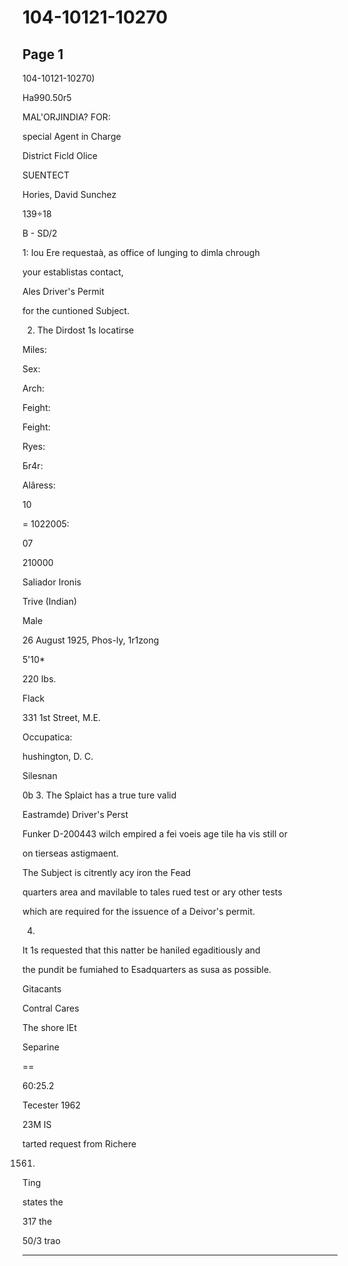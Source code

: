 # 104-10121-10270

## Page 1

104-10121-10270)

Ha990.50r5

MAL'ORJINDIA? FOR:

special Agent in Charge

District Ficld Olice

SUENTECT

Hories, David Sunchez

139÷18

B - SD/2

1: Iou Ere requestaà, as office of lunging to dimla chrough

your establistas contact,

Ales Driver's Permit

for the cuntioned Subject.

2. The Dirdost 1s locatirse

Miles:

Sex:

Arch:

Feight:

Feight:

Ryes:

Бr4r:

Alâress:

10

= 1022005:

07

210000

Saliador Ironis

Trive (Indian)

Male

26 August 1925, Phos-ly, 1r1zong

5'10*

220 Ibs.

Flack

331 1st Street, M.E.

Occupatica:

hushington, D. C.

Silesnan

0b 3. The Splaict has a true ture valid

Eastramde) Driver's Perst

Funker D-200443 wilch empired a fei voeis age tile ha vis still or

on tierseas astigmaent.

The Subject is citrently acy iron the Fead

quarters area and mavilable to tales rued test or ary other tests

which are required for the issuence of a Deivor's permit.

4.

It 1s requested that this natter be haniled egaditiously and

the pundit be fumiahed to Esadquarters as susa as possible.

Gitacants

Contral Cares

The shore lEt

Separine

==

60:25.2

Tecester 1962

23M IS

tarted request from Richere

1561.

Ting

states the

317 the

50/3 trao

---

